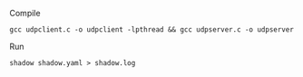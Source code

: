 Compile
```
gcc udpclient.c -o udpclient -lpthread && gcc udpserver.c -o udpserver
```

Run
```
shadow shadow.yaml > shadow.log
```
